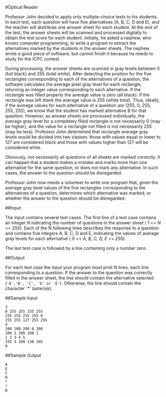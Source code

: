 #Optical Reader 

Professor John decided to apply only multiple-choice tests to his students. In each test, each question will have five alternatives (A, B, C, D and E), and the teacher will distribute one answer sheet for each student. At the end of the test, the answer sheets will be scanned and processed digitally to obtain the test score for each student. Initially, he asked a nephew, who knows computer programming, to write a program to extract the alternatives marked by the students in the answer sheets. The nephew wrote a good piece of software, but cannot finish it because he needs to study for the ICPC contest.

During processing, the answer sheets are scanned in gray levels between 0 (full black) and 255 (total white). After detecting the position for the five rectangles corresponding to each of the alternatives of a question, the software calculates the average pixel gray level for each rectangle, returning an integer value corresponding to each alternative. If the rectangle was filled properly the average value is zero (all black). If the rectangle was left blank the average value is 255 (white total). Thus, ideally, if the average values for each alternative of a question are (255, 0, 255, 255, 255), we know that the student has marked alternative B for that question. However, as answer sheets are processed individually, the average gray level for a completely filled rectangle is not necessarily 0 (may be higher), and the value for a rectangle not filled is not necessarily 255 (may be less). Professor John determined that rectangle average gray levels would be divided into two classes: those with values equal or lower to 127 are considered black and those with values higher than 127 will be considered white.

Obviously, not necessarily all questions of all sheets are marked correctly. It can happen that a student makes a mistake and marks more than one alternative for the same question, or does not mark any alternative. In such cases, the answer to the question should be disregarded.

Professor John now needs a volunteer to write one program that, given the average gray level values of the five rectangles corresponding to the alternatives of a question, determines which alternative was marked, or whether the answer to the question should be disregarded.

##Input 

The input contains several test cases. The first line of a test case contains an integer *N* indicating the number of questions in the answer sheet ( 1 <= *N* <= 255). Each of the N following lines describes the response to a question and contains five integers A, B, C, D and E, indicating the values of average gray levels for each alternative ( 0 <= *A, B, C, D, E* <= 255).

The last test case is followed by a line containing only a number zero.

##Output 

For each test case the input your program must print N lines, each line corresponding to a question. If the answer to the question was correctly filled in the answer sheet, the line should contain the alternative selected (```'A','B', 'C', 'D' or 'E'```). Otherwise, the line should contain the character `*' (asterisk).

##Sample Input 
```
3
0 255 255 255 255
255 255 255 255 0
255 255 127 255 255
4
200 200 200 0 200
200 1 200 200 1
1 2 3 4 5
255 5 200 130 205
0
```

##Sample Output 
```
A
E
C
D
*
*
B
```

